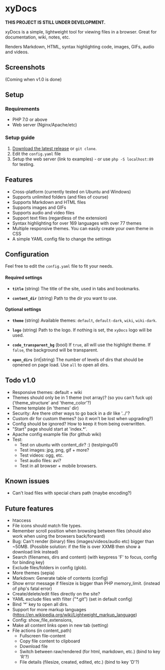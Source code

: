 # xyDocs

**THIS PROJECT IS STILL UNDER DEVELOPMENT.**

xyDocs is a simple, lightweight tool for viewing files in a browser. Great for documentation, wiki, notes, etc.

Renders Markdown, HTML, syntax highlighting code, images, GIFs, audio and videos.


## Screenshots
(Coming when v1.0 is done)


## Setup
### Requirements
- PHP 7.0 or above
- Web server (Nginx/Apache/etc)


### Setup guide
1. [Download the latest release](https://github.com/xy2z/xyDocs/releases) or `git clone`.
1. Edit the `config.yaml` file
1. Setup the web server (link to examples) - or use `php -S localhost:89` for testing.


## Features
- Cross-platform (currently tested on Ubuntu and Windows)
- Supports unlimited folders (and files of course)
- Supports Markdown and HTML files
- Supports images and GIFs
- Supports audio and video files
- Support text files (regardless of the extension)
- Syntax highlighting for over 169 languages with over 77 themes
- Multiple responsive themes. You can easily create your own theme in CSS
- A simple YAML config file to change the settings


## Configuration
Feel free to edit the `config.yaml` file to fit your needs.


#### Required settings
- **`title`**  (string) The title of the site, used in tabs and bookmarks.

- **`content_dir`** (string) Path to the dir you want to use.

#### Optional settings
- **`theme`** (string) Available themes: `default`, `default-dark`, `wiki`, `wiki-dark`.

- **`logo`** (string) Path to the logo. If nothing is set, the `xyDocs` logo will be used.

- **`code_transparent_bg`** (bool) If `true`, all  will use the highlight theme. If `false`, the background will be transparent.

- **`open_dirs`** (int|string) The number of levels of dirs that should be opnened on page load. Use `all` to open all dirs.



## Todo v1.0
- Responsive themes: default + wiki
- Themes should only be in 1 theme (not array)? (so you can't fuck up) ('theme_structure' and 'theme_color'?)
- Theme template (in 'themes' dir)
- Security: Are there other ways to go back in a dir like '../'?
- Custom dir for custom themes? (so it won't be lost when upgrading?)
- Config should be ignored? How to keep it from being overwritten.
- "Start" page should start at 'index.*'.
- Apache config example file (for github wiki)
- Test:
	- Test on ubuntu with content_dir? :) (testpingu01)
	- Test images: jpg, png, gif + more?
	- Test videos: ogg, etc.
	- Test audio files: avi?
	- Test in all browser + mobile browsers.


## Known issues
- Can't load files with special chars path (maybe encoding?)


## Future features
- htaccess
- File icons should match file types.
- Remember scroll position when browsing between files (should also work when using the browsers back/forward)
- Bug: Can't render (binary) files (images/videos/audio etc) bigger than ~50MB. (Possible solution: if the file is over XXMB then show a download link instead)
- Search (filenames, dirs and content) (with keypress 'F' to focus, config for binding key)
- Exclude files/folders in config (glob).
- More themes (sepia)
- Markdown: Generate table of contents (config)
- Show error message if filesize is bigger than PHP memory_limit. (instead of php's fatal error)
- Create/delete/edit files directly on the site?
- YAML exclude files with filter ("\*.git") (set in default config)
- Bind '*' key to open all dirs.
- Support for more markup languages (https://en.wikipedia.org/wiki/Lightweight_markup_language)
- Config: show_file_extensions,
- Make all content links open in new tab (setting)
- File actions (in content_path)
	- Fullscreen file-content
	- Copy file content to clipboard
	- Download file
	- Switch between raw/rendered (for html, markdown, etc.) (bind to key 'R'?)
	- File details (filesize, created, edited, etc.) (bind to key 'D'?)
